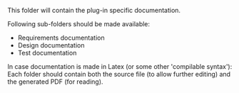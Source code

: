 This folder will contain the plug-in specific documentation.

Following sub-folders should be made available:
* Requirements documentation
* Design documentation
* Test documentation
 
In case documentation is made in Latex (or some other 'compilable syntax'):
Each folder should contain both the source file (to allow further editing)
and the generated PDF (for reading).
